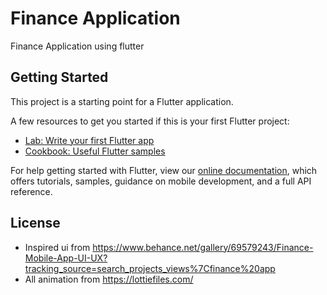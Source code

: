 # Finance Application

Finance Application using flutter

## Getting Started

This project is a starting point for a Flutter application.

A few resources to get you started if this is your first Flutter project:

- [Lab: Write your first Flutter app](https://flutter.dev/docs/get-started/codelab)
- [Cookbook: Useful Flutter samples](https://flutter.dev/docs/cookbook)

For help getting started with Flutter, view our
[online documentation](https://flutter.dev/docs), which offers tutorials,
samples, guidance on mobile development, and a full API reference.

## License

- Inspired ui from https://www.behance.net/gallery/69579243/Finance-Mobile-App-UI-UX?tracking_source=search_projects_views%7Cfinance%20app
- All animation from https://lottiefiles.com/
